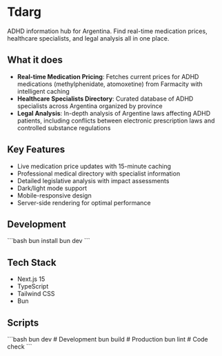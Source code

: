 # Tdarg

ADHD information hub for Argentina. Find real-time medication prices, healthcare specialists, and legal analysis all in one place.

## What it does

- **Real-time Medication Pricing**: Fetches current prices for ADHD medications (methylphenidate, atomoxetine) from Farmacity with intelligent caching
- **Healthcare Specialists Directory**: Curated database of ADHD specialists across Argentina organized by province
- **Legal Analysis**: In-depth analysis of Argentine laws affecting ADHD patients, including conflicts between electronic prescription laws and controlled substance regulations

## Key Features

- Live medication price updates with 15-minute caching
- Professional medical directory with specialist information
- Detailed legislative analysis with impact assessments
- Dark/light mode support
- Mobile-responsive design
- Server-side rendering for optimal performance

## Development

\`\`\`bash
bun install
bun dev
\`\`\`

## Tech Stack

- Next.js 15
- TypeScript
- Tailwind CSS
- Bun

## Scripts

\`\`\`bash
bun dev          # Development
bun build        # Production
bun lint         # Code check
\`\`\`
